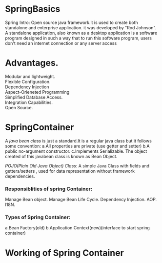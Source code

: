 # SpringBasics  <br>
   Spring Intro: Open source java framework.it is used to create both standalone and enterprise application. it was developed by "Rod Johnson".  <br>
   A standalone application, also known as a desktop application is a software program designed in such a way that to run this software program, users don't need an internet connection or any server access    <br>

   # Advantages.  <br>
   Modular and lightweight.  <br>
   Flexible Configuration.   <br>
   Dependency Injection     <br>
   Aspect-Orieneted Programming     <br>
   Simplified Database Access.    <br>
   Integration Capabilities.    <br>
   Open Source.    <br>

   # SpringContainer
   A *java bean class* is just a standard.It is a regular java class but it follows some convention:
   a.All properties are private (use getter and setter)
   b.A public no-argument constructor.
   c.Implements Serializable.
   The object created of this javabean class is known as Bean Object.

   *POJO(Plain Old Java Object) Class*: A simple Java Class with fields and getters/setters , used for data representation without framework dependencies.

   ### Responsiblities of spring Container:
   Manage Bean object.
   Manage Bean Life Cycle.
   Dependency Injection.
   AOP.
   I18N.

   ### Types of Spring Container:
   a.Bean Factory(old)
   b.Application Context(new)(interface to start spring container)

   # Working of Spring Container







   